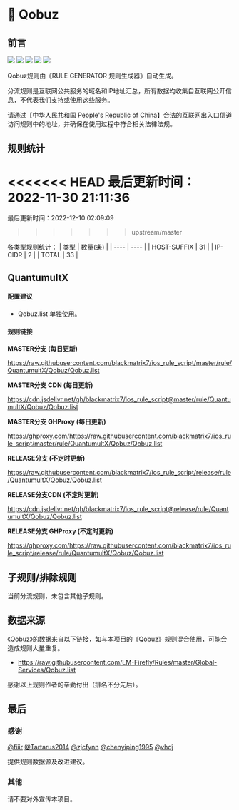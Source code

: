 # 🧸 Qobuz

## 前言

![](https://shields.io/badge/-移除重复规则-ff69b4) ![](https://shields.io/badge/-DOMAIN与DOMAIN--SUFFIX合并-green) ![](https://shields.io/badge/-DOMAIN--SUFFIX间合并-critical) ![](https://shields.io/badge/-DOMAIN--SUFFIX与DOMAIN--KEYWORD合并-blue) ![](https://shields.io/badge/-IP--CIDR(6)合并-blueviolet) 

Qobuz规则由《RULE GENERATOR 规则生成器》自动生成。

分流规则是互联网公共服务的域名和IP地址汇总，所有数据均收集自互联网公开信息，不代表我们支持或使用这些服务。

请通过【中华人民共和国 People's Republic of China】合法的互联网出入口信道访问规则中的地址，并确保在使用过程中符合相关法律法规。

## 规则统计

<<<<<<< HEAD
最后更新时间：2022-11-30 21:11:36
=======
最后更新时间：2022-12-10 02:09:09
>>>>>>> upstream/master

各类型规则统计：
| 类型 | 数量(条)  | 
| ---- | ----  |
| HOST-SUFFIX | 31  | 
| IP-CIDR | 2  | 
| TOTAL | 33  | 


## QuantumultX 

#### 配置建议
- Qobuz.list 单独使用。

#### 规则链接
**MASTER分支 (每日更新)**

https://raw.githubusercontent.com/blackmatrix7/ios_rule_script/master/rule/QuantumultX/Qobuz/Qobuz.list

**MASTER分支 CDN (每日更新)**

https://cdn.jsdelivr.net/gh/blackmatrix7/ios_rule_script@master/rule/QuantumultX/Qobuz/Qobuz.list

**MASTER分支 GHProxy (每日更新)**

https://ghproxy.com/https://raw.githubusercontent.com/blackmatrix7/ios_rule_script/master/rule/QuantumultX/Qobuz/Qobuz.list

**RELEASE分支 (不定时更新)**

https://raw.githubusercontent.com/blackmatrix7/ios_rule_script/release/rule/QuantumultX/Qobuz/Qobuz.list

**RELEASE分支CDN (不定时更新)**

https://cdn.jsdelivr.net/gh/blackmatrix7/ios_rule_script@release/rule/QuantumultX/Qobuz/Qobuz.list

**RELEASE分支 GHProxy (不定时更新)**

https://ghproxy.com/https://raw.githubusercontent.com/blackmatrix7/ios_rule_script/release/rule/QuantumultX/Qobuz/Qobuz.list

## 子规则/排除规则


当前分流规则，未包含其他子规则。

## 数据来源

《Qobuz》的数据来自以下链接，如与本项目的《Qobuz》规则混合使用，可能会造成规则大量重复。

- https://raw.githubusercontent.com/LM-Firefly/Rules/master/Global-Services/Qobuz.list


感谢以上规则作者的辛勤付出（排名不分先后）。

## 最后

### 感谢

[@fiiir](https://github.com/fiiir) [@Tartarus2014](https://github.com/Tartarus2014) [@zjcfynn](https://github.com/zjcfynn) [@chenyiping1995](https://github.com/chenyiping1995) [@vhdj](https://github.com/vhdj)

提供规则数据源及改进建议。

### 其他

请不要对外宣传本项目。